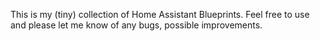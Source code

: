 This is my (tiny) collection of Home Assistant Blueprints.
Feel free to use and please let me know of any bugs, possible improvements.
